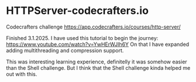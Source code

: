 # HTTPServer-codecrafters.io
Codecrafters challenge https://app.codecrafters.io/courses/http-server/

Finished 3.1.2025.
I have used this tutorial to begin the journey: https://www.youtube.com/watch?v=YwHErWJIh6Y
On that I have expanded adding multithreading and compression support.

This was interesting learning experience, definitelly it was somehow easier than the Shell challenge. But I think that the Shell challenge kinda helped me out with this.
